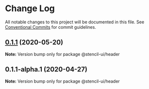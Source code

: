 # Change Log

All notable changes to this project will be documented in this file.
See [Conventional Commits](https://conventionalcommits.org) for commit guidelines.

## [0.1.1](https://github.com/stencil-ui/stencil-ui/compare/@stencil-ui/header@0.1.1-alpha.1...@stencil-ui/header@0.1.1) (2020-05-20)

**Note:** Version bump only for package @stencil-ui/header





## 0.1.1-alpha.1 (2020-04-27)

**Note:** Version bump only for package @stencil-ui/header
